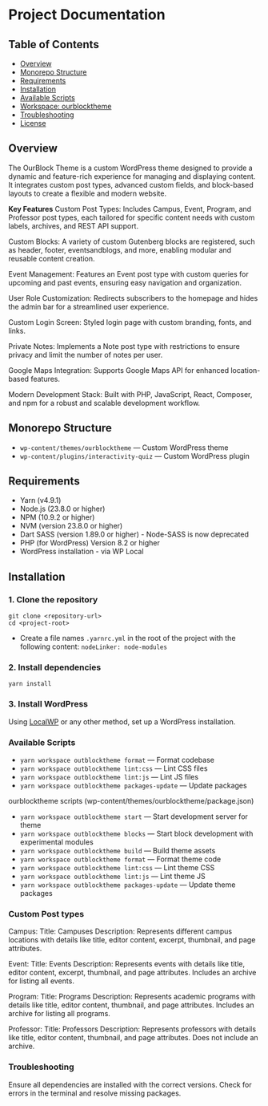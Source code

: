 # Project Documentation

## Table of Contents

- [Overview](#overview)
- [Monorepo Structure](#monorepo-structure)
- [Requirements](#requirements)
- [Installation](#installation)
- [Available Scripts](#available-scripts)
- [Workspace: ourblocktheme](#workspace-ourblocktheme)
- [Troubleshooting](#troubleshooting)
- [License](#license)

## Overview

The OurBlock Theme is a custom WordPress theme designed to provide a dynamic and feature-rich experience for managing and displaying content. It integrates custom post types, advanced custom fields, and block-based layouts to create a flexible and modern website.

**Key Features**
Custom Post Types:
Includes Campus, Event, Program, and Professor post types, each tailored for specific content needs with custom labels, archives, and REST API support.


Custom Blocks:
A variety of custom Gutenberg blocks are registered, such as header, footer, eventsandblogs, and more, enabling modular and reusable content creation.


Event Management:
Features an Event post type with custom queries for upcoming and past events, ensuring easy navigation and organization.


User Role Customization:
Redirects subscribers to the homepage and hides the admin bar for a streamlined user experience.


Custom Login Screen:
Styled login page with custom branding, fonts, and links.


Private Notes:
Implements a Note post type with restrictions to ensure privacy and limit the number of notes per user.


Google Maps Integration:
Supports Google Maps API for enhanced location-based features.


Modern Development Stack:
Built with PHP, JavaScript, React, Composer, and npm for a robust and scalable development workflow.

## Monorepo Structure

- `wp-content/themes/ourblocktheme` — Custom WordPress theme
- `wp-content/plugins/interactivity-quiz` — Custom WordPress plugin

## Requirements

- Yarn (v4.9.1)
- Node.js (23.8.0 or higher)
- NPM (10.9.2 or higher)
- NVM (version 23.8.0 or higher)
- Dart SASS (version 1.89.0 or higher) - Node-SASS is now deprecated
- PHP (for WordPress) Version 8.2 or higher
- WordPress installation - via WP Local

## Installation

### 1. Clone the repository

```
git clone <repository-url>
cd <project-root>
````

- Create a file names `.yarnrc.yml` in the root of the project with the following content:
  `nodeLinker: node-modules`

### 2. Install dependencies

````
yarn install
````

### 3. Install WordPress

Using [LocalWP](https://localwp.com/) or any other method, set up a WordPress installation.

### Available Scripts

- `yarn workspace outblocktheme format` — Format codebase
- `yarn workspace outblocktheme lint:css` — Lint CSS files
- `yarn workspace outblocktheme lint:js` — Lint JS files
- `yarn workspace outblocktheme packages-update` — Update packages

ourblocktheme scripts (wp-content/themes/ourblocktheme/package.json)

- `yarn workspace outblocktheme start` — Start development server for theme
- `yarn workspace outblocktheme blocks` — Start block development with experimental modules
- `yarn workspace outblocktheme build` — Build theme assets
- `yarn workspace outblocktheme format` — Format theme code
- `yarn workspace outblocktheme lint:css` — Lint theme CSS
- `yarn workspace outblocktheme lint:js` — Lint theme JS
- `yarn workspace outblocktheme packages-update` — Update theme packages

### Custom Post types 

Campus:
Title: Campuses
Description: Represents different campus locations with details like title, editor content, excerpt, thumbnail, and page attributes.


Event:
Title: Events
Description: Represents events with details like title, editor content, excerpt, thumbnail, and page attributes. Includes an archive for listing all events.


Program:
Title: Programs
Description: Represents academic programs with details like title, editor content, thumbnail, and page attributes. Includes an archive for listing all programs.


Professor:
Title: Professors
Description: Represents professors with details like title, editor content, thumbnail, and page attributes. Does not include an archive.

### Troubleshooting

Ensure all dependencies are installed with the correct versions.
Check for errors in the terminal and resolve missing packages.
